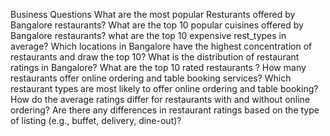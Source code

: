 Business Questions
What are the most popular Resturants offered by Bangalore restaurants?
What are the top 10 popular cuisines offered by Bangalore restaurants?
what are the top 10 expensive rest_types in average?
Which locations in Bangalore have the highest concentration of restaurants and draw the top 10?
What is the distribution of restaurant ratings in Bangalore?
What are the top 10 rated restaurants ?
How many restaurants offer online ordering and table booking services?
Which restaurant types are most likely to offer online ordering and table booking?
How do the average ratings differ for restaurants with and without online ordering?
Are there any differences in restaurant ratings based on the type of listing (e.g., buffet, delivery, dine-out)?
